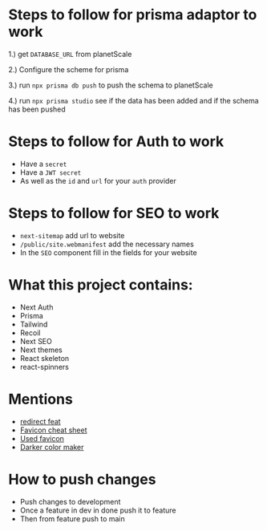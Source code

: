 # Steps to follow for prisma adaptor to work

1.) get `DATABASE_URL` from planetScale

2.) Configure the scheme for prisma 

3.) run `npx prisma db push` to push the schema to planetScale

4.) run `npx prisma studio` see if the data has been added and if the schema has been pushed



# Steps to follow for Auth to work

- Have a `secret`
- Have a `JWT secret`
- As well as the `id` and `url` for your `auth` provider

# Steps to follow for SEO to work

- `next-sitemap` add url to website
- `/public/site.webmanifest` add the necessary names
- In the `SEO` component fill in the fields for your website

# What this project contains:

- Next Auth
- Prisma
- Tailwind
- Recoil
- Next SEO
- Next themes
- React skeleton
- react-spinners

# Mentions

- [redirect feat](https://www.youtube.com/watch?v=VP-RCddbjrc)
- [Favicon cheat sheet](https://github.com/UmbrellaCrow612/favicon-cheat-sheet)
- [Used favicon](https://www.iconfinder.com/icons/291716/github_logo_social_network_social_icon)
- [Darker color maker](https://pinetools.com/darken-color)

# How to push changes

- Push changes to development
- Once a feature in dev in done push it to feature
- Then from feature push to main
